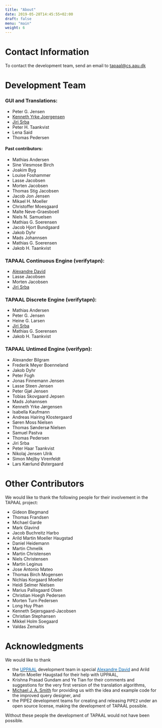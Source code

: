```yaml
---
title: "About"
date: 2019-05-28T14:45:55+02:00
draft: false
menu: "main"
weight: 6
---
```


# Contact Information


To contact the development team, send an email to [tapaal@cs.aau.dk](mailto:tapaal@cs.aau.dk)


# Development Team

### **GUI and Translations**:


*   Peter G. Jensen
*   [Kenneth Yrke Joergensen](http://yrke.dk)
*   [Jiri Srba](http://www.cs.aau.dk/~srba)
*   Peter H. Taankvist
*   Lena Said
*   Thomas Pedersen


#### **Past contributors:**

*   Mathias Andersen
*   Sine Viesmose Birch
*   Joakim Byg
*   Louise Foshammer
*   Lasse Jacobsen
*   Morten Jacobsen
*   Thomas Stig Jacobsen
*   Jacob Jon Jensen
*   Mikael H. Moeller
*   Christoffer Moesgaard
*   Malte Neve-Graesboell
*   Niels N. Samuelsen
*   Mathias G. Soerensen
*   Jacob Hjort Bundgaard
*   Jakob Dyhr
*   Mads Johannsen
*   Mathias G. Soerensen
*   Jakob H. Taankvist


### TAPAAL Continuous Engine (verifytapn):

*   [Alexandre David](http://www.cs.aau.dk/~adavid)
*   Lasse Jacobsen
*   Morten Jacobsen
*   [Jiri Srba](http://www.cs.aau.dk/~srba)

### TAPAAL Discrete Engine (verifytapn):

*   Mathias Andersen
*   Peter G. Jensen
*   Heine G. Larsen
*   [Jiri Srba](http://www.cs.aau.dk/~srba)
*   Mathias G. Soerensen
*   Jakob H. Taankvist

### TAPAAL Untimed Engine (verifypn):

*   Alexander Bilgram 
*   Frederik Meyer Boenneland 
*   Jakob Dyhr 
*   Peter Fogh 
*   Jonas Finnemann Jensen 
*   Lasse Steen Jensen 
*   Peter Gjøl Jensen 
*   Tobias Skovgaard Jepsen 
*   Mads Johannsen 
*   Kenneth Yrke Jørgensen 
*   Isabella Kaufmann 
*   Andreas Hairing Klostergaard 
*   Søren Moss Nielsen 
*   Thomas Søndersø Nielsen 
*   Samuel Pastva 
*   Thomas Pedersen 
*   Jiri Srba 
*   Peter Haar Taankvist 
*   Nikolaj Jensen Ulrik 
*   Simon Mejlby Virenfeldt 
*   Lars Kærlund Østergaard 


# Other Contributors

We would like to thank the following people for their involvement in the TAPAAL project:

*   Gideon Blegmand
*   Thomas Frandsen
*   Michael Garde
*   Mark Glavind
*   Jacob Buchreitz Harbo
*   Arild Martin Moeller Haugstad
*   Daniel Heidemann
*   Martin Chmelik
*   Martin Christensen
*   Niels Christensen
*   Martin Leginus
*   Jose Antonio Mateo
*   Thomas Birch Mogensen
*   Nichlas Korgaard Moeller
*   Heidi Selmer Nielsen
*   Marius Pallisgaard Olsen
*   Christian Hoegh Pedersen
*   Morten Turn Pedersen
*   Long Huy Phan
*   Kenneth Sejersgaard-Jacobsen
*   Christian Stephansen
*   Mikkel Holm Soegaard
*   Valdas Zemaitis

# Acknowledgments

We would like to thank

*   the [<span style="color: rgb(0, 102, 179); text-decoration: none; background: inherit; ">UPPAAL</span>](http://www.uppaal.org/) development team in special [<span style="color: rgb(0, 102, 179); text-decoration: none; background: inherit; ">Alexandre David</span>](http://www.cs.aau.dk/~adavid) and Arild Martin Moeller Haugstad for their help with UPPAAL, 
*   Krishna Prasad Gundam and Ye Tian for their comments and suggestions for the very first version of the translation algorithms, 
*   <span style="color: rgb(0, 102, 179); text-decoration: none; background: inherit; ">[Michael J. A. Smith](http://www.imm.dtu.dk/~mjas/ "Opens external link in new window")</span> for providing us with the idea and example code for the improved query designer, and 
*   the PIPE2 development teams for creating and releasing <span style="font-size: 12.92px; ">PIPE2 </span>under an open source license, making the development of TAPAAL possible.

Without these people the development of TAPAAL would not have been possible.
